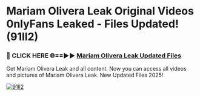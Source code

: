 # Mariam Olivera Leak Original Videos 0nlyFans Leaked - Files Updated! (91ll2)

<h3>🔴 CLICK HERE 🌐==►► <a href="https://tinyurl.com/ehrbuxhb" rel="nofollow">Mariam Olivera Leak Updated Files</a></h3>

Get Mariam Olivera Leak and all content. Now you can access all videos and pictures of Mariam Olivera Leak. New Updated Files 2025!

[![91ll2](https://i.imgur.com/lVYEuWS.gif)](https://tinyurl.com/ehrbuxhb)
